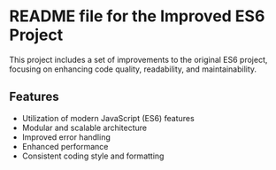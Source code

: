 # README file for the Improved ES6 Project

This project includes a set of improvements to the original ES6 project, focusing on enhancing code quality, readability, and maintainability.

## Features

- Utilization of modern JavaScript (ES6) features
- Modular and scalable architecture
- Improved error handling
- Enhanced performance
- Consistent coding style and formatting
